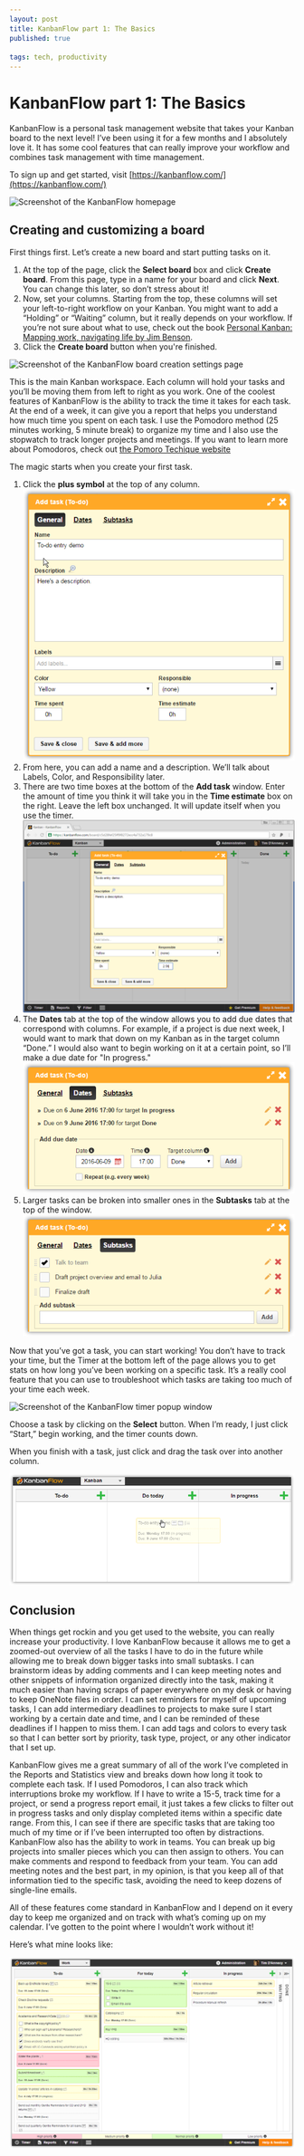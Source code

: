 ```yaml
---
layout: post
title: KanbanFlow part 1: The Basics
published: true

tags: tech, productivity
---
```


# KanbanFlow part 1: The Basics
KanbanFlow is a personal task management website that takes your Kanban board to the next level! I’ve been using it for a few months and I absolutely love it. It has some cool features that can really improve your workflow and combines task management with time management. 

To sign up and get started, visit [https://kanbanflow.com/](https://kanbanflow.com/)

![Screenshot of the KanbanFlow homepage](/images/2016-07-19-KanbanFlow-homepage)

## Creating and customizing a board

First things first. Let’s create a new board and start putting tasks on it.

1. At the top of the page, click the **Select board** box and click **Create board**. From this page, type in a name for your board and click **Next**. You can change this later, so don’t stress about it!
1. Now, set your columns. Starting from the top, these columns will set your left-to-right workflow on your Kanban. You might want to add a “Holding” or “Waiting” column, but it really depends on your workflow. If you’re not sure about what to use, check out the book [Personal Kanban: Mapping work, navigating life by Jim Benson](https://www.amazon.com/Personal-Kanban-Mapping-Work-Navigating/dp/1453802266/). 
1. Click the **Create board** button when you're finished.

![Screenshot of the KanbanFlow board creation settings page](/inbox/2016-07-19-KanbanFlow-create-board.png)

This is the main Kanban workspace. Each column will hold your tasks and you’ll be moving them from left to right as you work. One of the coolest features of KanbanFlow is the ability to track the time it takes for each task. At the end of a week, it can give you a report that helps you understand how much time you spent on each task. I use the Pomodoro method (25 minutes working, 5 minute break) to organize my time and I also use the stopwatch to track longer projects and meetings. If you want to learn more about Pomodoros, check out [the Pomoro Techique website](http://pomodorotechnique.com/)

The magic starts when you create your first task.

1. Click the **plus symbol** at the top of any column. ![Screenshot of the KanbanFlow To-do entry popup window](/images/2016-07-19-KanbanFlow-To-do-entry.png)
2. From here, you can add a name and a description. We’ll talk about Labels, Color, and Responsibility later.
3. There are two time boxes at the bottom of the **Add task** window. Enter the amount of time you think it will take you in the **Time estimate** box on the right. Leave the left box unchanged. It will update itself when you use the timer. ![Screenshot of the KanbanFlow To-do entry popup window and focusing on the Time Estimate box](/images/2016-07-19-KanbanFlow-To-do-time-entry.png)
4. The **Dates** tab at the top of the window allows you to add due dates that correspond with columns. For example, if a project is due next week, I would want to mark that down on my Kanban as in the target column “Done.” I would also want to begin working on it at a certain point, so I’ll make a due date for "In progress." ![Screenshot of the KanbanFlow To-do entry popup window with the Dates tab selected](/images/2016-07-19-KanbanFlow-To-do-dates.png)
5. Larger tasks can be broken into smaller ones in the **Subtasks** tab at the top of the window. ![Screenshot of the KanbanFlow To-do entry popup window with the Dates tab selected](/images/2016-07-19-KanbanFlow-To-do-subtasks.png)

Now that you’ve got a task, you can start working! You don’t have to track your time, but the Timer at the bottom left of the page allows you to get stats on how long you’ve been working on a specific task. It’s a really cool feature that you can use to troubleshoot which tasks are taking too much of your time each week.

![Screenshot of the KanbanFlow timer popup window](/images/2016-07-19-2016-07-19-KanbanFlow-timer.png)

Choose a task by clicking on the **Select** button. When I’m ready, I just click “Start,” begin working, and the timer counts down.

When you finish with a task, just click and drag the task over into another column. 

![Screenshot of the KanbanFlow column workflow](/images/2016-07-19-KanbanFlow-task-drag.png)

## Conclusion

When things get rockin and you get used to the website, you can really increase your productivity. I love KanbanFlow because it allows me to get a zoomed-out overview of all the tasks I have to do in the future while allowing me to break down bigger tasks into small subtasks. I can brainstorm ideas by adding comments and I can keep meeting notes and other snippets of information organized directly into the task, making it much easier than having scraps of paper everywhere on my desk or having to keep OneNote files in order. I can set reminders for myself of upcoming tasks, I can add intermediary deadlines to projects to make sure I start working by a certain date and time, and I can be reminded of these deadlines if I happen to miss them.  I can add tags and colors to every task so that I can better sort by priority, task type, project, or any other indicator that I set up. 

KanbanFlow gives me a great summary of all of the work I’ve completed in the Reports and Statistics view and breaks down how long it took to complete each task. If I used Pomodoros, I can also track which interruptions broke my workflow. If I have to write a 15-5, track time for a project, or send a progress report email, it just takes a few clicks to filter out in progress tasks and only display completed items within a specific date range. From this, I can see if there are specific tasks that are taking too much of my time or if I’ve been interrupted too often by distractions. KanbanFlow also has the ability to work in teams. You can break up big projects into smaller pieces which you can then assign to others. You can make comments and respond to feedback from your team. You can add meeting notes and the best part, in my opinion, is that you keep all of that information tied to the specific task, avoiding the need to keep dozens of single-line emails.

All of these features come standard in KanbanFlow and I depend on it every day to keep me organized and on track with what’s coming up on my calendar. I’ve gotten to the point where I wouldn’t work without it!

Here’s what mine looks like:

![Screenshot of my KanbanFlow board](/images/2016-07-19-KanbanFlow-mine.png)


















